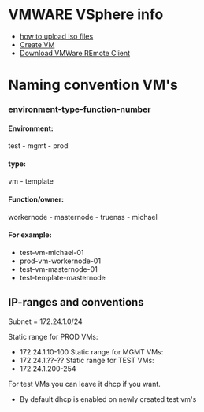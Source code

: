 # VMWARE VSphere info
- [how to upload iso files](#location-of-image-files)
- [Create VM](CreateVM.md)
- [Download VMWare REmote Client](https://customerconnect.vmware.com/en/downloads/details?downloadGroup=VMRC1205&productId=614)

# Naming convention VM's
### environment-type-function-number
#### Environment:
test - mgmt - prod
#### type:
vm - template
#### Function/owner:
workernode - masternode - truenas - michael
#### For example:
- test-vm-michael-01
- prod-vm-workernode-01
- test-vm-masternode-01
- test-template-masternode


## IP-ranges and conventions
Subnet = 172.24.1.0/24

Static range for PROD VMs:
- 172.24.1.10-100
Static range for MGMT VMs:
- 172.24.1.??-??
Static range for TEST VMs:
- 172.24.1.200-254


For test VMs you can leave it dhcp if you want.
- By default dhcp is enabled on newly created test vm's






